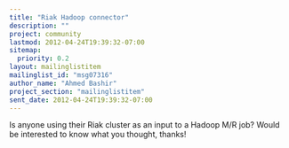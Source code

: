 ```yaml
---
title: "Riak Hadoop connector"
description: ""
project: community
lastmod: 2012-04-24T19:39:32-07:00
sitemap:
  priority: 0.2
layout: mailinglistitem
mailinglist_id: "msg07316"
author_name: "Ahmed Bashir"
project_section: "mailinglistitem"
sent_date: 2012-04-24T19:39:32-07:00
---
```



Is anyone using their Riak cluster as an input to a Hadoop M/R job?
Would be interested to know what you thought, thanks!

